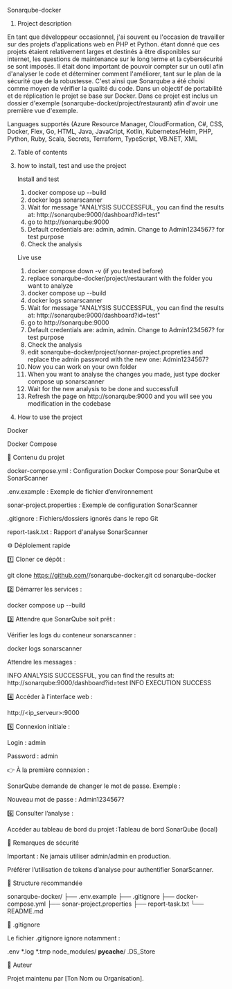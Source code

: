 Sonarqube-docker


1. Project description

En tant que développeur occasionnel, j'ai souvent eu l'occasion de travailler sur des projets d'applications web en PHP et Python. étant donné que ces projets étaient relativement larges et destinés à être disponibles sur internet, les questions de maintenance sur le long terme et la cybersécurité se sont imposés. Il était donc important de pouvoir compter sur un outil afin d'analyser le code et déterminer comment l'améliorer, tant sur le plan de la sécurité que de la robustesse. C'est ainsi que Sonarqube a été choisi comme moyen de vérifier la qualité du code. Dans un objectif de portabilité et de réplication le projet se base sur Docker. Dans ce projet est inclus un dossier d'exemple (sonarqube-docker/project/restaurant) afin d'avoir une première vue d'exemple. 

Languages supportés (Azure Resource Manager, CloudFormation, C#, CSS, Docker, Flex, Go, HTML, Java, JavaCript, Kotlin, Kubernetes/Helm, PHP, Python, Ruby, Scala, Secrets, Terraform, TypeScript, VB.NET, XML






2. Table of contents

3. how to install, test and use the project

   Install and test

   1. docker compose up --build
   2. docker logs sonarscanner
   3. Wait for message "ANALYSIS SUCCESSFUL, you can find the results at: http://sonarqube:9000/dashboard?id=test"
   4. go to http://sonarqube:9000
   5. Default credentials are: admin, admin. Change to Admin1234567? for test purpose
   6. Check the analysis
  
   Live use 

   1. docker compose down -v (if you tested before)
   2. replace sonarqube-docker/project/restaurant with the folder you want to analyze
   3. docker compose up --build
   4. docker logs sonarscanner
   3. Wait for message "ANALYSIS SUCCESSFUL, you can find the results at: http://sonarqube:9000/dashboard?id=test"
   4. go to http://sonarqube:9000
   5. Default credentials are: admin, admin. Change to Admin1234567? for test purpose
   6. Check the analysis
   7. edit sonarqube-docker/project/sonnar-project.propreties and replace the admin password with the new one: Admin1234567?
   8. Now you can work on your own folder
   9. When you want to analyse the changes you made, just type docker compose up sonarscanner
   10. Wait for the new analysis to be done and successfull
   11. Refresh the page on http://sonarqube:9000 and you will see you modification in the codebase
    
   



5. How to use the project


Docker

Docker Compose

📝 Contenu du projet

docker-compose.yml : Configuration Docker Compose pour SonarQube et SonarScanner

.env.example : Exemple de fichier d’environnement

sonar-project.properties : Exemple de configuration SonarScanner

.gitignore : Fichiers/dossiers ignorés dans le repo Git

report-task.txt : Rapport d'analyse SonarScanner

⚙️ Déploiement rapide

1️⃣ Cloner ce dépôt :

git clone https://github.com/<ton-utilisateur>/sonarqube-docker.git
cd sonarqube-docker

2️⃣ Démarrer les services :

docker compose up --build

3️⃣ Attendre que SonarQube soit prêt :

Vérifier les logs du conteneur sonarscanner :

docker logs sonarscanner

Attendre les messages :

INFO ANALYSIS SUCCESSFUL, you can find the results at: http://sonarqube:9000/dashboard?id=test
INFO EXECUTION SUCCESS

4️⃣ Accéder à l'interface web :

http://<ip_serveur>:9000

5️⃣ Connexion initiale :

Login : admin

Password : admin

👉 À la première connexion :

SonarQube demande de changer le mot de passe. Exemple :

Nouveau mot de passe : Admin1234567?

6️⃣ Consulter l’analyse :

Accéder au tableau de bord du projet :Tableau de bord SonarQube (local)

🔐 Remarques de sécurité

Important : Ne jamais utiliser admin/admin en production.

Préférer l’utilisation de tokens d’analyse pour authentifier SonarScanner.

📂 Structure recommandée

sonarqube-docker/
├── .env.example
├── .gitignore
├── docker-compose.yml
├── sonar-project.properties
├── report-task.txt
└── README.md

💍 .gitignore

Le fichier .gitignore ignore notamment :

.env
*.log
*.tmp
node_modules/
__pycache__/
.DS_Store

📝 Auteur

Projet maintenu par [Ton Nom ou Organisation].
